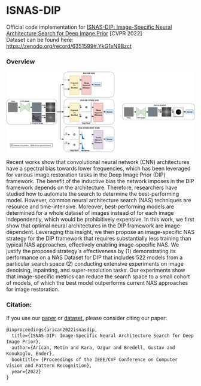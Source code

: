 # ISNAS-DIP
Official code implementation for [ISNAS-DIP: Image-Specific Neural Architecture Search for Deep Image Prior](https://arxiv.org/abs/2111.15362) [CVPR 2022]  
Dataset can be found here: https://zenodo.org/record/6351599#.YkG1xN9Bzct  

### Overview

![Visualization of proposed metrics](https://github.com/ozgurkara99/ISNAS-DIP/blob/main/docs/method.jpg)

Recent works show that convolutional neural network (CNN) architectures have a spectral bias towards lower frequencies, which has been leveraged for various image restoration tasks in the Deep Image Prior (DIP) framework. The benefit of the inductive bias the network imposes in the DIP framework depends on the architecture. Therefore, researchers have studied how to automate the search to determine the best-performing model. However, common neural architecture search (NAS) techniques are resource and time-intensive. Moreover, best-performing models are determined for a whole dataset of images instead of for each image independently, which would be prohibitively expensive. In this work, we first show that optimal neural architectures in the DIP framework are image-dependent. Leveraging this insight, we then propose an image-specific NAS strategy for the DIP framework that requires substantially less training than typical NAS approaches, effectively enabling image-specific NAS. We justify the proposed strategy's effectiveness by (1) demonstrating its performance on a NAS Dataset for DIP that includes 522 models from a particular search space (2) conducting extensive experiments on image denoising, inpainting, and super-resolution tasks. Our experiments show that image-specific metrics can reduce the search space to a small cohort of models, of which the best model outperforms current NAS approaches for image restoration. 

### Citation:
If you use our [paper](https://arxiv.org/abs/2111.15362) or [dataset](https://zenodo.org/record/6351599#.YkG1xN9Bzct), please consider citing our paper: 
```
@inproceedings{arican2022isnasdip,
  title={ISNAS-DIP: Image-Specific Neural Architecture Search for Deep Image Prior},
  author={Arican, Metin and Kara, Ozgur and Bredell, Gustav and Konukoglu, Ender},
  booktitle= {Proceedings of the IEEE/CVF Conference on Computer Vision and Pattern Recognition},
  year={2022}
}
```
